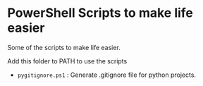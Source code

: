 # PowerShell Scripts to make life easier

Some of the scripts to make life easier.

Add this folder to PATH to use the scripts

- ```pygitignore.ps1``` : Generate .gitignore file for python projects.
